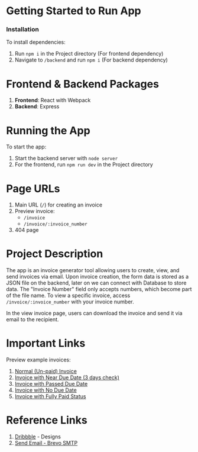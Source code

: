 # Getting Started to Run App

### Installation
To install dependencies:

1. Run `npm i` in the Project directory (For frontend dependency)
2. Navigate to `/backend` and run `npm i` (For backend dependency)

# Frontend & Backend Packages

1. **Frontend**: React with Webpack
2. **Backend**: Express

# Running the App

To start the app:

1. Start the backend server with `node server`
2. For the frontend, run `npm run dev` in the Project directory

# Page URLs

1. Main URL (`/`) for creating an invoice
2. Preview invoice:
   - `/invoice`
   - `/invoice/:invoice_number`
3. 404 page

# Project Description

The app is an invoice generator tool allowing users to create, view, and send invoices via email. Upon invoice creation, the form data is stored as a JSON file on the backend, later on we can connect with Database to store data. The "Invoice Number" field only accepts numbers, which become part of the file name. To view a specific invoice, access `/invoice/:invoice_number` with your invoice number.

In the view invoice page, users can download the invoice and send it via email to the recipient.

# Important Links

Preview example invoices:

1. [Normal (Un-paid) Invoice](http://localhost:3000/invoice/7530)
2. [Invoice with Near Due Date (3 days check)](http://localhost:3000/invoice/00175)
3. [Invoice with Passed Due Date](http://localhost:3000/invoice/562)
4. [Invoice with No Due Date](http://localhost:3000/invoice/758)
5. [Invoice with Fully Paid Status](http://localhost:3000/invoice/485)

# Reference Links

1. [Dribbble](https://dribbble.com/) - Designs
2. [Send Email - Brevo SMTP](https://www.brevo.com/)
